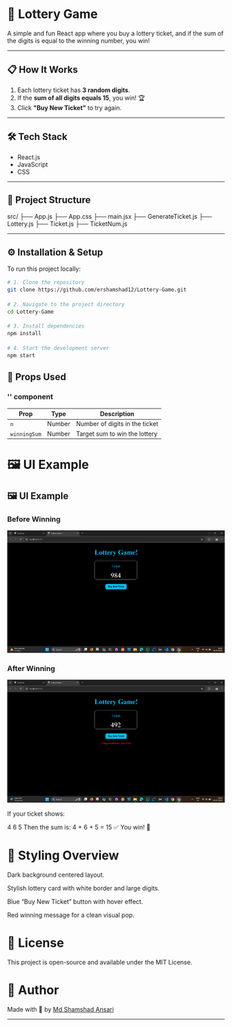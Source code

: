 # 🎰 Lottery Game

A simple and fun React app where you buy a lottery ticket, and if the sum of the digits is equal to the winning number, you win!

---

## 📋 How It Works

1. Each lottery ticket has **3 random digits**.
2. If the **sum of all digits equals 15**, you win! 🏆
3. Click **"Buy New Ticket"** to try again.

---

## 🛠 Tech Stack

- React.js
- JavaScript
- CSS

---

## 📁 Project Structure

src/
├── App.js
├── App.css
├── main.jsx
├── GenerateTicket.js
├── Lottery.js
├── Ticket.js
├── TicketNum.js

---

## ⚙️ Installation & Setup

To run this project locally:

```bash
# 1. Clone the repository
git clone https://github.com/ershamshad12/Lottery-Game.git

# 2. Navigate to the project directory
cd Lottery-Game

# 3. Install dependencies
npm install

# 4. Start the development server
npm start
```

## 🧠 Props Used

### '<Lottery />' component

| Prop         | Type   | Description                    |
| ------------ | ------ | ------------------------------ |
| `n`          | Number | Number of digits in the ticket |
| `winningSum` | Number | Target sum to win the lottery  |

# 🖼️ UI Example

## 🖼️ UI Example

### Before Winning

![Before Winning Screenshot](./before-won.png)

### After Winning

![After Winning Screenshot](./after-won.png)

If your ticket shows:

4 6 5
Then the sum is: 4 + 6 + 5 = 15 ✅
You win! 🎉

# 🎨 Styling Overview

Dark background centered layout.

Stylish lottery card with white border and large digits.

Blue “Buy New Ticket” button with hover effect.

Red winning message for a clean visual pop.

# 📃 License

This project is open-source and available under the MIT License.

# 🙌 Author

Made with 💙 by [Md Shamshad Ansari](https://github.com/ershamshad12)

---
